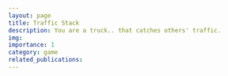 ```yaml
---
layout: page
title: Traffic Stack
description: You are a truck.. that catches others' traffic.
img: 
importance: 1
category: game
related_publications:
---
```


